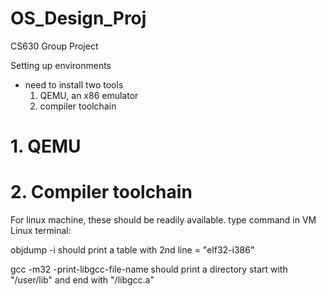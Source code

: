 # OS_Design_Proj
CS630 Group Project


Setting up environments
- need to install two tools
  1. QEMU, an x86 emulator
  2. compiler toolchain
  
# 1. QEMU
# 2. Compiler toolchain
For linux machine, these should be readily available.
type command in VM Linux terminal:

objdump -i
  should print a table with 2nd line = "elf32-i386"

gcc -m32 -print-libgcc-file-name
  should print a directory start with "/user/lib" and end with "/libgcc.a"

